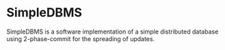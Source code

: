 # SimpleDBMS
SimpleDBMS is a software implementation of a simple distributed database using 2-phase-commit for the spreading of updates.
